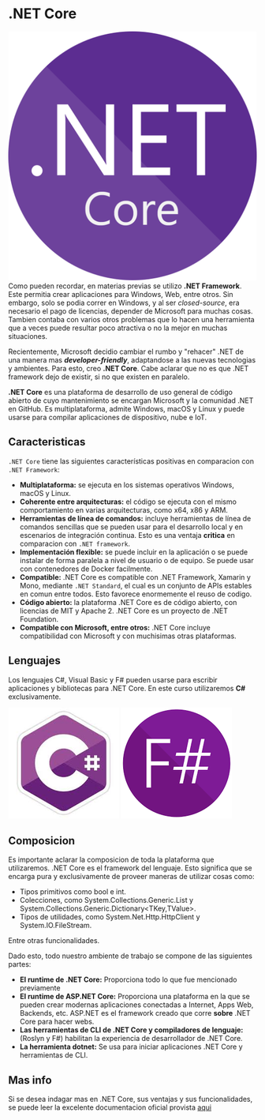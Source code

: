 # .NET Core
![.NETCORE](../Resources/Clase1/1200px-.NET_Core_Logo.png)
Como pueden recordar, en materias previas se utilizo **.NET Framework**. Este permitia crear aplicaciones para Windows, Web, entre otros. Sin embargo, solo se podia correr en Windows, y al ser *closed-source*, era necesario el pago de licencias, depender de Microsoft para muchas cosas. Tambien contaba con varios otros problemas que lo hacen una herramienta que a veces puede resultar poco atractiva o no la mejor en muchas situaciones.

Recientemente, Microsoft decidio cambiar el rumbo y "rehacer" .NET de una manera mas ***developer-friendly***, adaptandose a las nuevas tecnologias y ambientes. Para esto, creo **.NET Core**. Cabe aclarar que no es que .NET framework dejo de existir, si no que existen en paralelo.

**.NET Core** es una plataforma de desarrollo de uso general de código abierto de cuyo mantenimiento se encargan Microsoft y la comunidad .NET en GitHub. Es multiplataforma, admite Windows, macOS y Linux y puede usarse para compilar aplicaciones de dispositivo, nube e IoT.

## Caracteristicas 

`.NET Core` tiene las siguientes características positivas en comparacion con `.NET Framework`:

* **Multiplataforma:** se ejecuta en los sistemas operativos Windows, macOS y Linux.
* **Coherente entre arquitecturas:** el código se ejecuta con el mismo comportamiento en varias arquitecturas, como x64, x86 y ARM.
* **Herramientas de línea de comandos:** incluye herramientas de línea de comandos sencillas que se pueden usar para el desarrollo local y en escenarios de integración continua. Esto es una ventaja **critica** en comparacion con `.NET framework`. 
* **Implementación flexible:** se puede incluir en la aplicación o se puede instalar de forma paralela a nivel de usuario o de equipo. Se puede usar con contenedores de Docker facilmente.
* **Compatible:** .NET Core es compatible con .NET Framework, Xamarin y Mono, mediante `.NET Standard`, el cual es un conjunto de APIs estables en comun entre todos. Esto favorece enormemente el reuso de codigo.
* **Código abierto:** la plataforma .NET Core es de código abierto, con licencias de MIT y Apache 2. .NET Core es un proyecto de .NET Foundation.
* **Compatible con Microsoft, entre otros:** .NET Core incluye compatibilidad con Microsoft y con muchisimas otras plataformas. 

## Lenguajes

Los lenguajes C#, Visual Basic y F# pueden usarse para escribir aplicaciones y bibliotecas para .NET Core. En este curso utilizaremos **C#** exclusivamente.

![c#](../Resources/Clase1/CsharpIcono.jpg) ![F#](../Resources/Clase1/fsharpicono.png)


## Composicion

Es importante aclarar la composicion de toda la plataforma que utilizaremos. .NET Core es el framework del lenguaje. Esto significa que se encarga pura y exclusivamente de proveer maneras de utilizar cosas como:

* Tipos primitivos como bool e int.
* Colecciones, como System.Collections.Generic.List<T> y System.Collections.Generic.Dictionary<TKey,TValue>.
* Tipos de utilidades, como System.Net.Http.HttpClient y System.IO.FileStream.

Entre otras funcionalidades.

Dado esto, todo nuestro ambiente de trabajo se compone de las siguientes partes:

* **El runtime de .NET Core:** Proporciona todo lo que fue mencionado previamente
* **El runtime de ASP.NET Core:** Proporciona una plataforma en la que se pueden crear modernas aplicaciones conectadas a Internet, Apps Web, Backends, etc. ASP.NET es el framework creado que corre **sobre** .NET Core para hacer webs.
* **Las herramientas de CLI de .NET Core y compiladores de lenguaje:** (Roslyn y F#) habilitan la experiencia de desarrollador de .NET Core.
* **La herramienta dotnet:** Se usa para iniciar aplicaciones .NET Core y herramientas de CLI.


## Mas info

Si se desea indagar mas en .NET Core, sus ventajas y sus funcionalidades, se puede leer la excelente documentacion oficial provista [aqui](https://docs.microsoft.com/es-es/dotnet/core/about)